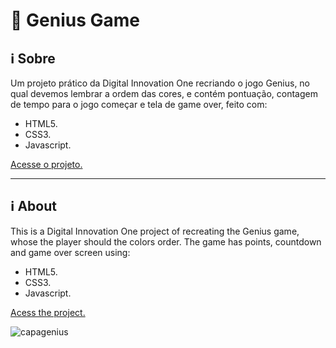 # :brain: Genius Game

## :information_source: Sobre

Um projeto prático da Digital Innovation One recriando o jogo Genius, no qual devemos lembrar a ordem das cores, e contém pontuação, contagem de tempo para o jogo começar e tela de game over, feito com: 
* HTML5.
* CSS3.
* Javascript.

[Acesse o projeto.](https://gloriaporte.github.io/genius_game)

____________________________________

## :information_source: About

This is a Digital Innovation One project of recreating the Genius game, whose the player should the colors order. The game has points, countdown and game over screen using:
* HTML5.
* CSS3.
* Javascript.

[Acess the project.](https://gloriaporte.github.io/genius_game)

![capagenius](https://user-images.githubusercontent.com/59551191/130628121-9a0a4838-8051-4d32-854d-b2705af6ad58.png)
